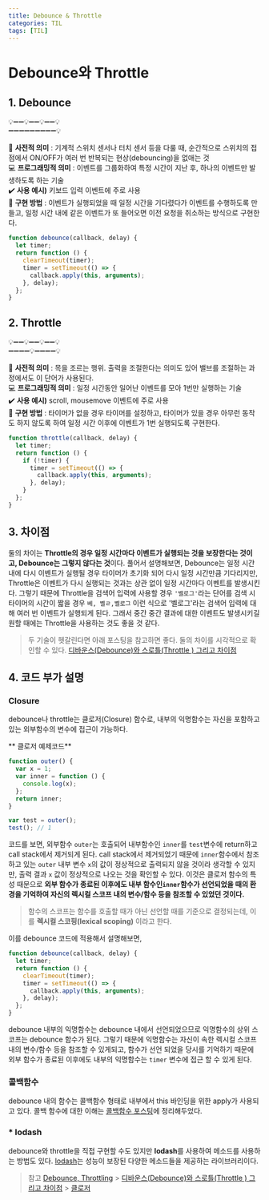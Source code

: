 ```yaml
---
title: Debounce & Throttle
categories: TIL
tags: [TIL]
---
```


# Debounce와 Throttle

## 1. Debounce

💡➖➖💡➖➖💡➖➖💡  
➖➖➖➖➖➖➖➖➖💡

📖 **사전적 의미** : 기계적 스위치 센서나 터치 센서 등을 다룰 때, 순간적으로 스위치의 접점에서 ON/OFF가 여러 번 반복되는 현상(debouncing)을 없애는 것<br>
💻 **프로그래밍적 의미** : 이벤트를 그룹화하여 특정 시간이 지난 후, 하나의 이벤트만 발생하도록 하는 기술<br>
✔️ **사용 예시)** 키보드 입력 이벤트에 주로 사용<br>
💬 **구현 방법** : 이벤트가 실행되었을 때 일정 시간을 기다렸다가 이벤트를 수행하도록 만들고, 일정 시간 내에 같은 이벤트가 또 들어오면 이전 요청을 취소하는 방식으로 구현한다.

```js
function debounce(callback, delay) {
  let timer;
  return function () {
    clearTimeout(timer);
    timer = setTimeout(() => {
      callback.apply(this, arguments);
    }, delay);
  };
}
```

## 2. Throttle

💡➖➖💡➖➖💡➖➖💡  
➖➖➖➖💡➖➖➖➖💡

📖 **사전적 의미** : 목을 조르는 행위. 출력을 조절한다는 의미도 있어 밸브를 조절하는 과정에서도 이 단어가 사용된다.<br>
💻 **프로그래밍적 의미** : 일정 시간동안 일어난 이벤트를 모아 1번만 실행하는 기술<br>
✔️ **사용 예시)** scroll, mousemove 이벤트에 주로 사용<br>
💬 **구현 방법** : 타이머가 없을 경우 타이머를 설정하고, 타이머가 있을 경우 아무런 동작도 하지 않도록 하여 일정 시간 이후에 이벤트가 1번 실행되도록 구현한다.

```js
function throttle(callback, delay) {
  let timer;
  return function () {
    if (!timer) {
      timer = setTimeout(() => {
        callback.apply(this, arguments);
      }, delay);
    }
  };
}
```

## 3. 차이점

둘의 차이는 **Throttle의 경우 일정 시간마다 이벤트가 실행되는 것을 보장한다는 것이고, Debounce는 그렇지 않다는 것**이다. 풀어서 설명해보면, Debounce는 일정 시간 내에 다시 이벤트가 실행될 경우 타이머가 초기화 되어 다시 일정 시간만큼 기다리지만, Throttle은 이벤트가 다시 실행되는 것과는 상관 없이 일정 시간마다 이벤트를 발생시킨다. 그렇기 때문에 Throttle을 검색어 입력에 사용할 경우 `'벨로그'`라는 단어를 검색 시 타이머의 시간이 짧을 경우 `베, 벨ㄹ,벨로그` 이런 식으로 '벨로그'라는 검색어 입력에 대해 여러 번 이벤트가 실행되게 된다. 그래서 중간 중간 결과에 대한 이벤트도 발생시키길 원할 때에는 Throttle을 사용하는 것도 좋을 것 같다.

> 두 기술이 헷갈린다면 아래 포스팅을 참고하면 좋다. 둘의 차이를 시각적으로 확인할 수 있다.
> [디바운스(Debounce)와 스로틀(Throttle ) 그리고 차이점](https://webclub.tistory.com/607)

## 4. 코드 부가 설명

### Closure

debounce나 throttle는 클로저(Closure) 함수로, 내부의 익명함수는 자신을 포함하고 있는 외부함수의 변수에 접근이 가능하다.

** 클로저 예제코드**

```js
function outer() {
  var x = 1;
  var inner = function () {
    console.log(x);
  };
  return inner;
}

var test = outer();
test(); // 1
```

코드를 보면, 외부함수 `outer`는 호출되어 내부함수인 `inner`를 `test`변수에 return하고 call stack에서 제거되게 된다. call stack에서 제거되었기 때문에 `inner`함수에서 참조하고 있는 `outer` 내부 변수 `x`의 값이 정상적으로 출력되지 않을 것이라 생각할 수 있지만, 출력 결과 `x` 값이 정상적으로 나오는 것을 확인할 수 있다. 이것은 클로저 함수의 특성 때문으로 **외부 함수가 종료된 이후에도 내부 함수인`inner`함수가 선언되었을 때의 환경을 기억하여 자신의 렉시컬 스코프 내의 변수/함수 등을 참조할 수 있었던 것이다.**

> 함수의 스코프는 함수를 호출할 때가 아닌 선언할 때를 기준으로 결정되는데, 이를 **렉시컬 스코핑(lexical scoping)** 이라고 한다.

이를 debounce 코드에 적용해서 설명해보면,

```js
function debounce(callback, delay) {
  let timer;
  return function () {
    clearTimeout(timer);
    timer = setTimeout(() => {
      callback.apply(this, arguments);
    }, delay);
  };
}
```

debounce 내부의 익명함수는 debounce 내에서 선언되었으므로 익명함수의 상위 스코프는 debounce 함수가 된다. 그렇기 때문에 익명함수는 자신이 속한 렉시컬 스코프 내의 변수/함수 등을 참조할 수 있게되고, 함수가 선언 되었을 당시를 기억하기 때문에 외부 함수가 종료된 이후에도 내부의 익명함수는 `timer` 변수에 접근 할 수 있게 된다.

### 콜백함수

debounce 내의 함수는 콜백함수 형태로 내부에서 this 바인딩을 위한 apply가 사용되고 있다. 콜백 함수에 대한 이해는 [콜백함수 포스팅](https://velog.io/@yeyo0x0/%EC%BD%9C%EB%B0%B1%ED%95%A8%EC%88%98)에 정리해두었다.

### \* lodash

debounce와 throttle을 직접 구현할 수도 있지만 **lodash**를 사용하여 메소드를 사용하는 방법도 있다.
[lodash](https://lodash.com/)는 성능이 보장된 다양한 메소드들을 제공하는 라이브러리이다.

> 참고
> [Debounce, Throttling](https://zereight.tistory.com/828) > [디바운스(Debounce)와 스로틀(Throttle ) 그리고 차이점](https://webclub.tistory.com/607) > [클로저](https://poiemaweb.com/js-closure)
